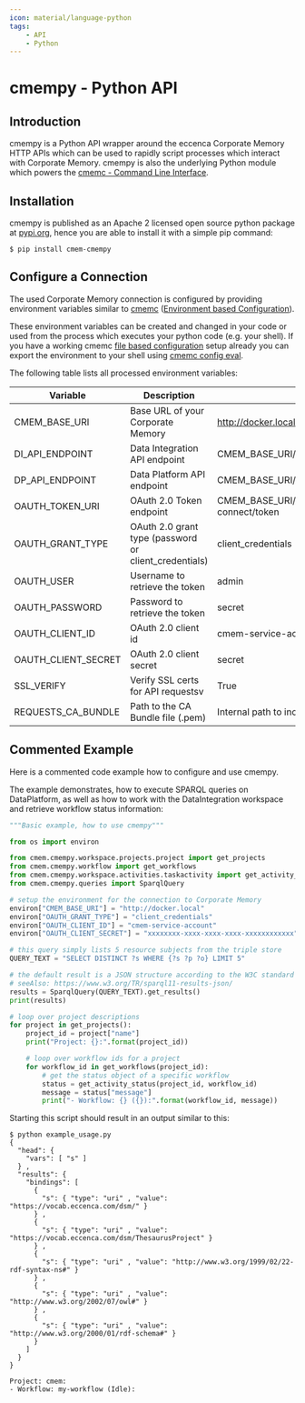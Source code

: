 ```yaml
---
icon: material/language-python
tags:
    - API
    - Python
---
```

# cmempy - Python API

## Introduction

cmempy is a Python API wrapper around the eccenca Corporate Memory HTTP APIs which can be used to rapidly script processes which interact with Corporate Memory.
cmempy is also the underlying Python module which powers the [cmemc - Command Line Interface](../../automate/cmemc-command-line-interface/index.md).

## Installation

cmempy is published as an Apache 2 licensed open source python package at [pypi.org](https://pypi.org/project/cmem-cmempy/), hence you are able to install it with a simple pip command:

``` shell-session
$ pip install cmem-cmempy
```

## Configure a Connection

The used Corporate Memory connection is configured by providing environment variables similar to [cmemc](../../automate/cmemc-command-line-interface/index.md) ([Environment based Configuration](../../automate/cmemc-command-line-interface/configuration/environment-based-configuration/index.md)).

These environment variables can be created and changed in your code or used from the process which executes your python code (e.g. your shell).
If you have a working cmemc [file based configuration](../../automate/cmemc-command-line-interface/configuration/file-based-configuration/index.md) setup already you can export the environment to your shell using [cmemc config eval](../../automate/cmemc-command-line-interface/command-reference/index.md).

The following table lists all processed environment variables:

| Variable            | Description                                           | Default Value                                                |
| ------------------- | ----------------------------------------------------- | ------------------------------------------------------------ |
| CMEM_BASE_URI       | Base URL of your Corporate Memory                     | http://docker.localhost                                      |
| DI_API_ENDPOINT     | Data Integration API endpoint                         | CMEM_BASE_URI/dataintegration                                |
| DP_API_ENDPOINT     | Data Platform API endpoint                            | CMEM_BASE_URI/dataplatform                                   |
| OAUTH_TOKEN_URI     | OAuth 2.0 Token endpoint                              | CMEM_BASE_URI/auth/realms/cmem/protocol/openid-connect/token |
| OAUTH_GRANT_TYPE    | OAuth 2.0 grant type (password or client_credentials) | client_credentials                                           |
| OAUTH_USER          | Username to retrieve the token                        | admin                                                        |
| OAUTH_PASSWORD      | Password to retrieve the token                        | secret                                                       |
| OAUTH_CLIENT_ID     | OAuth 2.0 client id                                   | cmem-service-account                                         |
| OAUTH_CLIENT_SECRET | OAuth 2.0 client secret                               | secret                                                       |
| SSL_VERIFY          | Verify SSL certs for API requestsv                    | True                                                         |
| REQUESTS_CA_BUNDLE  | Path to the CA Bundle file (.pem)                     | Internal path to included CA bundle                          |

## Commented Example

Here is a commented code example how to configure and use cmempy.

The example demonstrates, how to execute SPARQL queries on DataPlatform, as well as how to work with the DataIntegration workspace and retrieve workflow status information:

``` python title="example_usage.py"
"""Basic example, how to use cmempy"""

from os import environ

from cmem.cmempy.workspace.projects.project import get_projects
from cmem.cmempy.workflow import get_workflows
from cmem.cmempy.workspace.activities.taskactivity import get_activity_status
from cmem.cmempy.queries import SparqlQuery

# setup the environment for the connection to Corporate Memory
environ["CMEM_BASE_URI"] = "http://docker.local"
environ["OAUTH_GRANT_TYPE"] = "client_credentials"
environ["OAUTH_CLIENT_ID"] = "cmem-service-account"
environ["OAUTH_CLIENT_SECRET"] = "xxxxxxxx-xxxx-xxxx-xxxx-xxxxxxxxxxxx"

# this query simply lists 5 resource subjects from the triple store
QUERY_TEXT = "SELECT DISTINCT ?s WHERE {?s ?p ?o} LIMIT 5"

# the default result is a JSON structure according to the W3C standard
# seeAlso: https://www.w3.org/TR/sparql11-results-json/
results = SparqlQuery(QUERY_TEXT).get_results()
print(results)

# loop over project descriptions
for project in get_projects():
    project_id = project["name"]
    print("Project: {}:".format(project_id))

    # loop over workflow ids for a project
    for workflow_id in get_workflows(project_id):
        # get the status object of a specific workflow
        status = get_activity_status(project_id, workflow_id)
        message = status["message"]
        print("- Workflow: {} ({}):".format(workflow_id, message))
```

Starting this script should result in an output similar to this:

``` shell-session
$ python example_usage.py
{
  "head": {
    "vars": [ "s" ]
  } ,
  "results": {
    "bindings": [
      {
        "s": { "type": "uri" , "value": "https://vocab.eccenca.com/dsm/" }
      } ,
      {
        "s": { "type": "uri" , "value": "https://vocab.eccenca.com/dsm/ThesaurusProject" }
      } ,
      {
        "s": { "type": "uri" , "value": "http://www.w3.org/1999/02/22-rdf-syntax-ns#" }
      } ,
      {
        "s": { "type": "uri" , "value": "http://www.w3.org/2002/07/owl#" }
      } ,
      {
        "s": { "type": "uri" , "value": "http://www.w3.org/2000/01/rdf-schema#" }
      }
    ]
  }
}

Project: cmem:
- Workflow: my-workflow (Idle):
```

